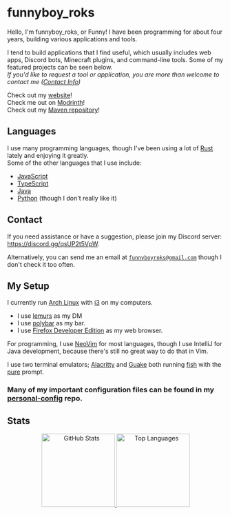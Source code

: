 <!-- Hello There :D -->

# funnyboy_roks

Hello, I'm funnyboy_roks, or Funny! I have been programming for about four years, building various applications and tools.

I tend to build applications that I find useful, which usually includes
web apps, Discord bots, Minecraft plugins, and command-line tools.  Some
of my featured projects can be seen below.  
*If you'd like to request a tool or application, you are more than welcome to contact me ([Contact Info](#contact))*

Check out my [website](https://funnyboyroks.com)!  
Check me out on [Modrinth](https://modrinth.com/user/funnyboy-roks)!  
Check out my [Maven repository](https://maven.funnyboyroks.com)!

## Languages

I use many programming languages, though I've been using a lot of [Rust](https://github.com/funnyboy-roks?tab=repositories&language=rust)
lately and enjoying it greatly.  
Some of the other languages that I use include:

- [JavaScript](https://github.com/funnyboy-roks?tab=repositories&language=javascript)
- [TypeScript](https://github.com/funnyboy-roks?tab=repositories&language=typescript)
- [Java](https://github.com/funnyboy-roks?tab=repositories&language=java)
- [Python](https://github.com/funnyboy-roks?tab=repositories&language=python) (though I don't really like it)

## Contact

If you need assistance or have a suggestion, please join my Discord server: <https://discord.gg/qsUP2t5VpW>.

Alternatively, you can send me an email at [`funnyboyroks@gmail.com`](mailto:funnyboyroks@gmail.com) though I don't check it too often.

## My Setup

I currently run [Arch Linux](https://archlinux.org) with [i3](https://i3wm.org/) on my computers.
- I use [lemurs](https://github.com/coastalwhite/lemurs) as my DM
- I use [polybar](https://github.com/polybar/polybar/wiki/) as my bar.
- I use [Firefox Developer Edition](https://www.mozilla.org/en-US/firefox/developer/) as my web browser.

For programming, I use [NeoVim](https://neovim.io/) for most languages,
though I use IntelliJ for Java development, because there's still no
great way to do that in Vim.

I use two terminal emulators;
[Alacritty](https://github.com/alacritty/alacritty) and
[Guake](https://github.com/Guake/guake) both running
[fish](https://fishshell.com/) with the
[pure](https://github.com/pure-fish/pure) prompt.

### Many of my important configuration files can be found in my [personal-config](https://github.com/funnyboy-roks/personal-config/) repo.

## Stats

<div align="center">
<!-- https://github.com/anuraghazra/github-readme-stats -->

<a href="https://github.com/funnyboy-roks?tab=repositories" title="Repositories">
    <img height="170px" width="auto" alt="GitHub Stats" src="https://github-readme-stats.vercel.app/api?username=funnyboy-roks&show_icons=true&theme=dracula">
</a>

<a href="https://github.com/funnyboy-roks?tab=repositories" title="Repositories">
    <img height="170px" width="auto" alt="Top Languages" src="https://github-readme-stats.vercel.app/api/top-langs/?username=funnyboy-roks&exclude_repo=git-commit-spam-ex,js-utils&layout=compact&theme=dracula&hide=vim%20script&langs_count=6">
</a>

</div>

<!--
Todo: Update this with more recent information
## Projects

All of my public personal projects can be found on my website or my [repositories](https://github.com/funnyboy-roks?tab=repositories).

I work on the [FarLands](https://github.com/FarLandsMC) Minecraft server as a developer, maintaining its plugins (some listed below).

Some of my projects can be seen below:

<div align="center">

[![FarLands](https://github-readme-stats.vercel.app/api/pin/?username=FarLandsMC&repo=FarLands&show_owner=true&theme=dracula)](https://github.com/FarLandsMC/FarLands)
[![PaperMC CLI](https://github-readme-stats.vercel.app/api/pin/?username=funnyboy-roks&repo=PaperMC-CLI&show_owner=true&theme=dracula)](https://github.com/funnyboy-roks/PaperMC-CLI)

</div>
-->
